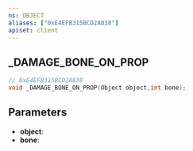 ```yaml
---
ns: OBJECT
aliases: ["0xE4EFB315BCD2A838"]
apiset: client
---
```

## _DAMAGE_BONE_ON_PROP

```c
// 0xE4EFB315BCD2A838
void _DAMAGE_BONE_ON_PROP(Object object,int bone);
```


## Parameters
* **object**:
* **bone**: